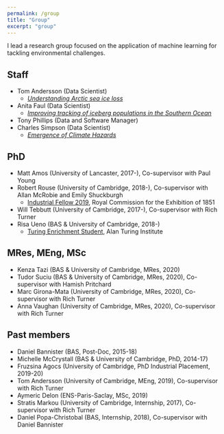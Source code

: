 ```yaml
---
permalink: /group
title: "Group"
excerpt: "group"
---
```


I lead a research group focused on the application of machine learning for tackling environmental challenges.


## Staff
* Tom Andersson (Data Scientist)
    * [_Understanding Arctic sea ice loss_](https://www.turing.ac.uk/research/research-projects/understanding-arctic-sea-ice-loss)
* Anita Faul (Data Scientist)
    * [_Improving tracking of iceberg populations in the Southern Ocean_](https://www.turing.ac.uk/research/research-projects/improving-tracking-iceberg-populations-southern-ocean)
* Tony Phillips (Data and Software Manager)
* Charles Simpson (Data Scientist) 
    * [_Emergence of Climate Hazards_](https://gtr.ukri.org/projects?ref=NE%2FS004726%2F1)


## PhD
* Matt Amos (University of Lancaster, 2017-), Co-supervisor with Paul Young
* Robert Rouse (University of Cambridge, 2018-), Co-supervisor with Allan McRobie and Emily Shuckburgh
    * [Industrial Fellow 2019](https://www.royalcommission1851.org/predicting-flooding-effects-with-ai/), Royal Commission for the Exhibition of 1851
* Will Tebbutt (University of Cambridge, 2017-), Co-supervisor with Rich Turner
* Risa Ueno (BAS & University of Cambridge, 2018-)
    * [Turing Enrichment Student](https://www.turing.ac.uk/people/doctoral-students/risa-ueno), Alan Turing Institute


## MRes, MEng, MSc
* Kenza Tazi (BAS & University of Cambridge, MRes, 2020)
* Tudor Suciu (BAS & University of Cambridge, MRes, 2020), Co-supervisor with Hamish Pritchard
* Marc Girona-Mata (University of Cambridge, MRes, 2020), Co-supervisor with Rich Turner
* Anna Vaughan (University of Cambridge, MRes, 2020), Co-supervisor with Rich Turner


## Past members
* Daniel Bannister (BAS, Post-Doc, 2015-18)
* Michelle McCrystall (BAS & University of Cambridge, PhD, 2014-17)
* Fruzsina Agocs (University of Cambridge, PhD Industrial Placement, 2019-20)
* Tom Andersson (University of Cambridge, MEng, 2019), Co-supervisor with Rich Turner
* Aymeric Delon (ENS-Paris-Saclay, MSc, 2019)
* Stratis Markou (University of Cambridge, Internship, 2017), Co-supervisor with Rich Turner
* Daniel Popa-Christobal (BAS, Internship, 2018), Co-supervisor with Daniel Bannister